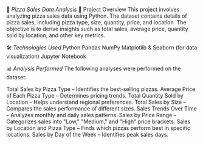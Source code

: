 🍕 *Pizza Sales Data Analysis*
📌 Project Overview
This project involves analyzing pizza sales data using Python. The dataset contains details of pizza sales, including pizza type, size, quantity, price, and location. The objective is to derive insights such as total sales, average price, quantity sold by location, and other key metrics.

🛠️ *Technologies Used*
Python
Pandas
NumPy
Matplotlib & Seaborn (for data visualization)
Jupyter Notebook

📊 *Analysis Performed*
The following analyses were performed on the dataset:

Total Sales by Pizza Type – Identifies the best-selling pizzas.
Average Price of Each Pizza Type – Determines pricing trends.
Total Quantity Sold by Location – Helps understand regional preferences.
Total Sales by Size – Compares the sales performance of different sizes.
Sales Trends Over Time – Analyzes monthly and daily sales patterns.
Sales by Price Range – Categorizes sales into "Low," "Medium," and "High" price brackets.
Sales by Location and Pizza Type – Finds which pizzas perform best in specific locations.
Sales by Day of the Week – Identifies peak sales days.
